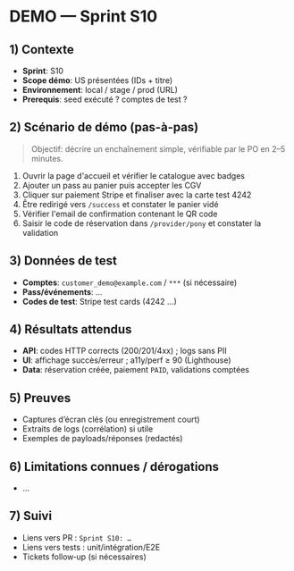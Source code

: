 # DEMO — Sprint S10

## 1) Contexte

- **Sprint**: S10
- **Scope démo**: US présentées (IDs + titre)
- **Environnement**: local / stage / prod (URL)
- **Prerequis**: seed exécuté ? comptes de test ?

## 2) Scénario de démo (pas-à-pas)

> Objectif: décrire un enchaînement simple, vérifiable par le PO en 2–5 minutes.

1. Ouvrir la page d'accueil et vérifier le catalogue avec badges
2. Ajouter un pass au panier puis accepter les CGV
3. Cliquer sur paiement Stripe et finaliser avec la carte test 4242
4. Être redirigé vers `/success` et constater le panier vidé
5. Vérifier l'email de confirmation contenant le QR code
6. Saisir le code de réservation dans `/provider/pony` et constater la validation

## 3) Données de test

- **Comptes**: `customer_demo@example.com` / `***` (si nécessaire)
- **Pass/événements**: …
- **Codes de test**: Stripe test cards (4242 …)

## 4) Résultats attendus

- **API**: codes HTTP corrects (200/201/4xx) ; logs sans PII
- **UI**: affichage succès/erreur ; a11y/perf ≥ 90 (Lighthouse)
- **Data**: réservation créée, paiement `PAID`, validations comptées

## 5) Preuves

- Captures d’écran clés (ou enregistrement court)
- Extraits de logs (corrélation) si utile
- Exemples de payloads/réponses (redactés)

## 6) Limitations connues / dérogations

- …

## 7) Suivi

- Liens vers PR : `Sprint S10: …`
- Liens vers tests : unit/intégration/E2E
- Tickets follow‑up (si nécessaires)
